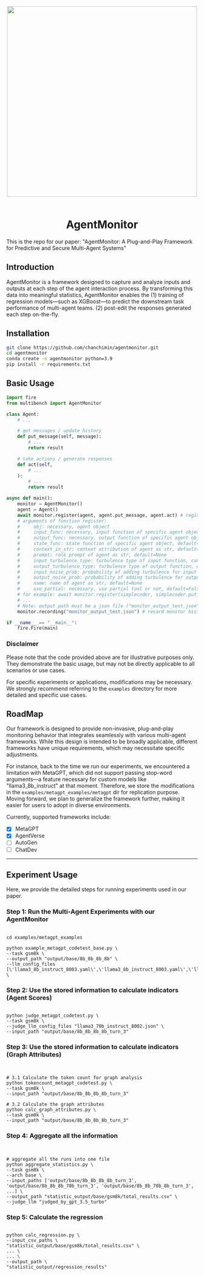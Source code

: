 <div align="center">
<img src="figs/crop_agentmonitor/crop_agentmonitor_1.png" width="500px"/>
<br />
<br />



<h1 align="center"> AgentMonitor </h1>


</div>


This is the repo for our paper: "AgentMonitor: A Plug-and-Play Framework for Predictive and Secure Multi-Agent Systems"

## Introduction
AgentMonitor is a framework designed to capture and analyze inputs and outputs at each step of the agent interaction process. By transforming this data into meaningful statistics, AgentMonitor enables the (1) training of regression models—such as XGBoost—to predict the downstream task performance of multi-agent teams. (2) post-edit the responses generated each step on-the-fly.



## Installation

~~~bash
git clone https://github.com/chanchimin/agentmonitor.git
cd agentmonitor
conda create -n agentmonitor python=3.9
pip install -r requirements.txt
~~~


## Basic Usage



~~~py
import fire
from multibench import AgentMonitor

class Agent:
    # ...

    # get messages / update history
    def put_message(self, message):
        # ...
        return result

    # take actions / generate responses
    def act(self,
        # ...
    ):
        # ...
        return result

async def main():
    monitor = AgentMonitor()
    agent = Agent()
    await monitor.register(agent, agent.put_message, agent.act) # register target agent
    # arguments of function register:
    #     obj: necessary, agent object
    #     input_func: necessary, input function of specific agent object
    #     output_func: necessary, output function of specific agent object
    #     state_func: state function of specific agent object, default=None
    #     context_in_str: context attribution of agent as str, default=None
    #     prompt: role prompt of agent as str, default=None
    #     input_turbulence_type: turbulence type of input function, can be 0/1/2/3, default=0 (no turbulence)
    #     output_turbulence_type: turbulence type of output function, can be 0/1/2/3, default=0 (no turbulence)
    #     input_noise_prob: probability of adding turbulence for input function, default=0.3
    #     output_noise_prob: probability of adding turbulence for output function, default=0.3
    #     name: name of agent as str, default=None
    #     use_partial: necessary, use partial tool or not, default=False
    # for example: await monitor.register(simplecoder, simplecoder.put_message, simplecoder._act, simplecoder._think, context_in_str="rc.memory", prompt=simplecoder.actions[0].PROMPT_TEMPLATE, name="simplecoder")
    # ...
    # Note: output path must be a json file ("monitor_output_test.json").
    monitor.recording("monitor_output_test.json") # record monitor history 

if __name__ == "__main__":
    fire.Fire(main)
~~~

### Disclaimer

Please note that the code provided above are for illustrative purposes only. They demonstrate the basic usage, but may not be directly applicable to all scenarios or use cases.

For specific experiments or applications, modifications may be necessary. We strongly recommend referring to the `examples` directory for more detailed and specific use cases.

## RoadMap

Our framework is designed to provide non-invasive, plug-and-play monitoring behavior that integrates seamlessly with various multi-agent frameworks. While this design is intended to be broadly applicable, different frameworks have unique requirements, which may necessitate specific adjustments.

For instance, back to the time we run our experiments, we encountered a limitation with MetaGPT, which did not support passing stop-word arguments—a feature necessary for custom models like "llama3_8b_instruct" at that moment. Therefore, we store the modifications in the ```examples/metagpt_examples/metagpt``` dir for replication purpose. 
Moving forward, we plan to generalize the framework further, making it easier for users to adopt in diverse environments.

Currently, supported frameworks include:
- [x] MetaGPT
- [x] AgentVerse
- [ ] AutoGen
- [ ] ChatDev

---
## Experiment Usage

Here, we provide the detailed steps for running experiments used in our paper.

### Step 1: Run the Multi-Agent Experiments with our AgentMonitor

```shell

cd examples/metagpt_examples

python example_metagpt_codetest_base.py \
--task gsm8k \
--output_path "output/base/8b_8b_8b_8b" \
--llm_config_files [\'llama3_8b_instruct_8003.yaml\',\'llama3_8b_instruct_8003.yaml\',\'llama3_8b_instruct_8003.yaml\',\'llama3_8b_instruct_8003.yaml\'] \

```

### Step 2: Use the stored information to calculate indicators (Agent Scores)

```shell

python judge_metagpt_codetest.py \
--task gsm8k \
--judge_llm_config_files "llama3_70b_instruct_8002.json" \
--input_path "output/base/8b_8b_8b_8b_turn_3"

```


### Step 3: Use the stored information to calculate indicators (Graph Attributes)

```shell


# 3.1 Calculate the token count for graph analysis
python tokencount_metagpt_codetest.py \
--task gsm8k \
--input_path "output/base/8b_8b_8b_8b_turn_3"

# 3.2 Calculate the graph attributes
python calc_graph_attributes.py \
--task gsm8k \
--input_path "output/base/8b_8b_8b_8b_turn_3"

```

### Step 4: Aggregate all the information

```shell


# aggregate all the runs into one file
python aggregate_statistics.py \
--task gsm8k \
--arch base \
--input_paths ['output/base/8b_8b_8b_8b_turn_3', 'output/base/8b_8b_8b_70b_turn_3', 'output/base/8b_8b_70b_8b_turn_3', ...] \
--output_path "statistic_output/base/gsm8k/total_results.csv" \
--judge_llm "judged_by_gpt_3.5_turbo"

```


### Step 5: Calculate the regression

```shell

python calc_regression.py \
--input_csv_paths \
"statistic_output/base/gsm8k/total_results.csv" \
... \
... \
--output_path \
"statistic_output/regression_results"

```
